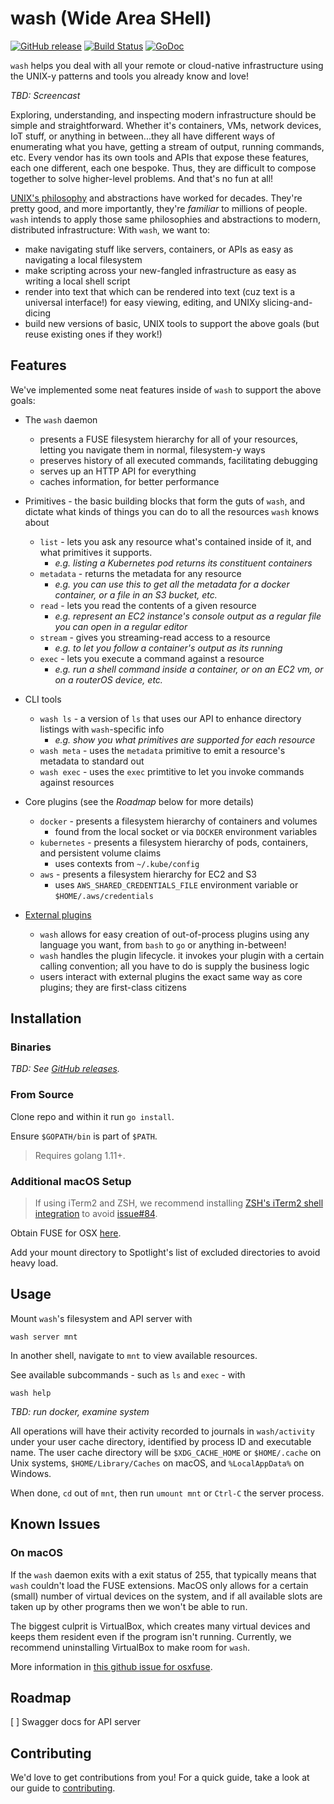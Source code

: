 # wash (Wide Area SHell)

[![GitHub release](https://img.shields.io/github/release/puppetlabs/wash.svg)](https://github.com/puppetlabs/wash/releases/) [![Build Status](https://travis-ci.com/puppetlabs/wash.svg)](https://travis-ci.com/puppetlabs/wash) [![GoDoc](https://godoc.org/github.com/puppetlabs/wash?status.svg)](https://godoc.org/github.com/puppetlabs/wash)

`wash` helps you deal with all your remote or cloud-native infrastructure using the UNIX-y patterns and tools you already know and love!

_TBD: Screencast_

Exploring, understanding, and inspecting modern infrastructure should be simple and straightforward. Whether it's containers, VMs, network devices, IoT stuff, or anything in between...they all have different ways of enumerating what you have, getting a stream of output, running commands, etc. Every vendor has its own tools and APIs that expose these features, each one different, each one bespoke. Thus, they are difficult to compose together to solve higher-level problems. And that's no fun at all!

[UNIX's philosophy](https://en.wikipedia.org/wiki/Unix_philosophy#Origin) and abstractions have worked for decades. They're pretty good, and more importantly, they're _familiar_ to millions of people. `wash` intends to apply those same philosophies and abstractions to modern, distributed infrastructure: With `wash`, we want to:

* make navigating stuff like servers, containers, or APIs as easy as navigating a local filesystem
* make scripting across your new-fangled infrastructure as easy as writing a local shell script
* render into text that which can be rendered into text (cuz text is a universal interface!) for easy viewing, editing, and UNIXy slicing-and-dicing
* build new versions of basic, UNIX tools to support the above goals (but reuse existing ones if they work!)

## Features

We've implemented some neat features inside of `wash` to support the above goals:

* The `wash` daemon
    * presents a FUSE filesystem hierarchy for all of your resources, letting you navigate them in normal, filesystem-y ways
    * preserves history of all executed commands, facilitating debugging
    * serves up an HTTP API for everything
    * caches information, for better performance

* Primitives - the basic building blocks that form the guts of `wash`, and dictate what kinds of things you can do to all the resources `wash` knows about
    * `list` - lets you ask any resource what's contained inside of it, and what primitives it supports. 
        - _e.g. listing a Kubernetes pod returns its constituent containers_
    * `metadata` - returns the metadata for any resource
        - _e.g. you can use this to get all the metadata for a docker container, or a file in an S3 bucket, etc._
    * `read` - lets you read the contents of a given resource
        - _e.g. represent an EC2 instance's console output as a regular file you can open in a regular editor_
    * `stream` - gives you streaming-read access to a resource
        - _e.g. to let you follow a container's output as its running_
    * `exec` - lets you execute a command against a resource
        - _e.g. run a shell command inside a container, or on an EC2 vm, or on a routerOS device, etc._

* CLI tools
    * `wash ls` - a version of `ls` that uses our API to enhance directory listings with `wash`-specific info
        - _e.g. show you what primitives are supported for each resource_
    * `wash meta` - uses the `metadata` primitive to emit a resource's metadata to standard out
    * `wash exec` - uses the `exec` primtitive to let you invoke commands against resources

* Core plugins (see the _Roadmap_ below for more details)
    * `docker` - presents a filesystem hierarchy of containers and volumes
        - found from the local socket or via `DOCKER` environment variables
    * `kubernetes` - presents a filesystem hierarchy of pods, containers, and persistent volume claims
        - uses contexts from `~/.kube/config`
    * `aws` - presents a filesystem hierarchy for EC2 and S3
        - uses `AWS_SHARED_CREDENTIALS_FILE` environment variable or `$HOME/.aws/credentials`

* [External plugins](https://github.com/puppetlabs/wash/tree/master/docs/external_plugins)
    * `wash` allows for easy creation of out-of-process plugins using any language you want, from `bash` to `go` or anything in-between!
    * `wash` handles the plugin lifecycle. it invokes your plugin with a certain calling convention; all you have to do is supply the business logic
    * users interact with external plugins the exact same way as core plugins; they are first-class citizens

## Installation

### Binaries

_TBD: See [GitHub releases](https://github.com/puppetlabs/wash/releases)._

### From Source

Clone repo and within it run `go install`.

Ensure `$GOPATH/bin` is part of `$PATH`.

> Requires golang 1.11+.

### Additional macOS Setup

> If using iTerm2 and ZSH, we recommend installing [ZSH's iTerm2 shell integration](https://www.iterm2.com/documentation-shell-integration.html) to avoid [issue#84](https://github.com/puppetlabs/wash/issues/84).

Obtain FUSE for OSX [here](https://osxfuse.github.io/).

Add your mount directory to Spotlight's list of excluded directories to avoid heavy load.

## Usage

Mount `wash`'s filesystem and API server with
```
wash server mnt
```
In another shell, navigate to `mnt` to view available resources.

See available subcommands - such as `ls` and `exec` - with
```
wash help
```

_TBD: run docker, examine system_

All operations will have their activity recorded to journals in `wash/activity` under your user cache directory, identified by process ID and executable name. The user cache directory will be `$XDG_CACHE_HOME` or `$HOME/.cache` on Unix systems, `$HOME/Library/Caches` on macOS, and `%LocalAppData%` on Windows.

When done, `cd` out of `mnt`, then run `umount mnt` or `Ctrl-C` the server process.

## Known Issues

### On macOS

If the `wash` daemon exits with a exit status of 255, that typically means that `wash` couldn't load the FUSE extensions. MacOS only allows for a certain (small) number of virtual devices on the system, and if all available slots are taken up by other programs then we won't be able to run.

The biggest culprit is VirtualBox, which creates many virtual devices and keeps them resident even if the program isn't running. Currently, we recommend uninstalling VirtualBox to make room for `wash`.

More information in [this github issue for osxfuse](https://github.com/osxfuse/osxfuse/issues/358).

## Roadmap

[ ] Swagger docs for API server

## Contributing

We'd love to get contributions from you! For a quick guide, take a look at our guide to [contributing](./CONTRIBUTING.md).
